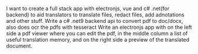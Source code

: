I want to create a full stack app with electronjs, vue and c# .net(for backend) to aid translators to translate files, redact files, add adnotations and other stuff. 
Write a c# .net9 backend api to convert pdf to doc/docx, also does ocr the pdfs with tesseract
Write an electronjs app with on the left side a pdf viewer where you can edit the pdf, in the middle column a list of useful translation memory, and on the right side a preview of the translated document.
